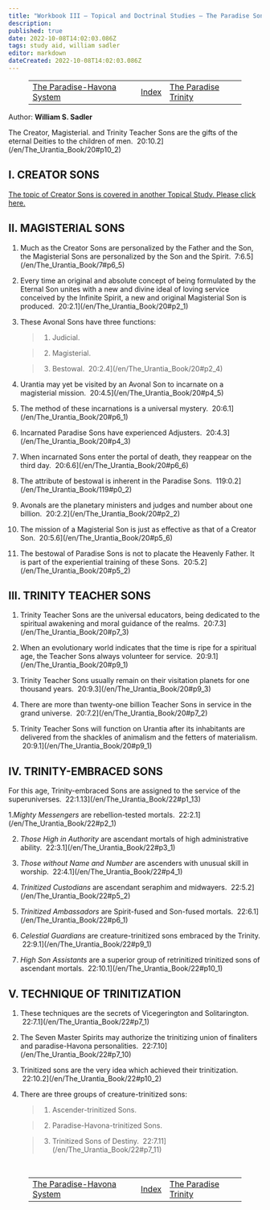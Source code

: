 ```yaml
---
title: "Workbook III — Topical and Doctrinal Studies — The Paradise Sons"
description: 
published: true
date: 2022-10-08T14:02:03.086Z
tags: study aid, william sadler
editor: markdown
dateCreated: 2022-10-08T14:02:03.086Z
---
```


<figure class="table chapter-navigator">
	<table>
		<tbody>
		<tr>
			<td><a href="/en/William_S_Sadler/Workbook_3_Topical_and_Doctrinal_Studies/The_Paradise_Havona_System">The Paradise-Havona System</a></td>
			<td><a href="/en/William_S_Sadler/Workbook_3_Topical_and_Doctrinal_Studies/Index">Index</a></td>
			<td><a href="/en/William_S_Sadler/Workbook_3_Topical_and_Doctrinal_Studies/The_Paradise_Trinity">The Paradise Trinity</a></td>
		</tr>
		</tbody>
	</table>
</figure>

Author: **William S. Sadler**

The Creator, Magisterial. and Trinity Teacher Sons are the gifts of the eternal Deities to the children of men.  20:10.2](/en/The_Urantia_Book/20#p10_2)

## I. CREATOR SONS

[The topic of Creator Sons is covered in another Topical Study. Please click here.](https://www.urantia.org/topical-studies/creator-sons)

## II. MAGISTERIAL SONS

1. Much as the Creator Sons are personalized by the Father and the Son, the Magisterial Sons are personalized by the Son and the Spirit.  7:6.5](/en/The_Urantia_Book/7#p6_5)

2. Every time an original and absolute concept of being formulated by the Eternal Son unites with a new and divine ideal of loving service conceived by the Infinite Spirit, a new and original Magisterial Son is produced.  20:2.1](/en/The_Urantia_Book/20#p2_1)

3. These Avonal Sons have three functions:

	> 1. Judicial.

	> 2. Magisterial.

	> 3. Bestowal.  20:2.4](/en/The_Urantia_Book/20#p2_4)

4. Urantia may yet be visited by an Avonal Son to incarnate on a magisterial mission.  20:4.5](/en/The_Urantia_Book/20#p4_5)

5. The method of these incarnations is a universal mystery.  20:6.1](/en/The_Urantia_Book/20#p6_1)

6. Incarnated Paradise Sons have experienced Adjusters.  20:4.3](/en/The_Urantia_Book/20#p4_3)

7. When incarnated Sons enter the portal of death, they reappear on the third day.  20:6.6](/en/The_Urantia_Book/20#p6_6)

8. The attribute of bestowal is inherent in the Paradise Sons.  119:0.2](/en/The_Urantia_Book/119#p0_2)

9. Avonals are the planetary ministers and judges and number about one billion.  20:2.2](/en/The_Urantia_Book/20#p2_2)

10. The mission of a Magisterial Son is just as effective as that of a Creator Son.  20:5.6](/en/The_Urantia_Book/20#p5_6)

11. The bestowal of Paradise Sons is not to placate the Heavenly Father. It is part of the experiential training of these Sons.  20:5.2](/en/The_Urantia_Book/20#p5_2)

## III. TRINITY TEACHER SONS

1. Trinity Teacher Sons are the universal educators, being dedicated to the spiritual awakening and moral guidance of the realms.  20:7.3](/en/The_Urantia_Book/20#p7_3)

2. When an evolutionary world indicates that the time is ripe for a spiritual age, the Teacher Sons always volunteer for service.  20:9.1](/en/The_Urantia_Book/20#p9_1)

3. Trinity Teacher Sons usually remain on their visitation planets for one thousand years.  20:9.3](/en/The_Urantia_Book/20#p9_3)

4. There are more than twenty-one billion Teacher Sons in service in the grand universe.  20:7.2](/en/The_Urantia_Book/20#p7_2)

5. Trinity Teacher Sons will function on Urantia after its inhabitants are delivered from the shackles of animalism and the fetters of materialism.  20:9.1](/en/The_Urantia_Book/20#p9_1)

## IV. TRINITY-EMBRACED SONS

For this age, Trinity-embraced Sons are assigned to the service of the superuniverses.  22:1.13](/en/The_Urantia_Book/22#p1_13)

1._Mighty Messengers_ are rebellion-tested mortals.  22:2.1](/en/The_Urantia_Book/22#p2_1)

2. _Those High in Authority_ are ascendant mortals of high administrative ability.  22:3.1](/en/The_Urantia_Book/22#p3_1)

3. _Those without Name and Number_ are ascenders with unusual skill in worship.  22:4.1](/en/The_Urantia_Book/22#p4_1)

4. _Trinitized Custodians_ are ascendant seraphim and midwayers.  22:5.2](/en/The_Urantia_Book/22#p5_2)

5. _Trinitized Ambassadors_ are Spirit-fused and Son-fused mortals.  22:6.1](/en/The_Urantia_Book/22#p6_1)

6. _Celestial Guardians_ are creature-trinitized sons embraced by the Trinity.  22:9.1](/en/The_Urantia_Book/22#p9_1)

7. _High Son Assistants_ are a superior group of retrinitized trinitized sons of ascendant mortals.  22:10.1](/en/The_Urantia_Book/22#p10_1)

## V. TECHNIQUE OF TRINITIZATION

1. These techniques are the secrets of Vicegerington and Solitarington.  22:7.1](/en/The_Urantia_Book/22#p7_1)

2. The Seven Master Spirits may authorize the trinitizing union of finaliters and paradise-Havona personalities.  22:7.10](/en/The_Urantia_Book/22#p7_10)

3. Trinitized sons are the very idea which achieved their trinitization.  22:10.2](/en/The_Urantia_Book/22#p10_2)

4. There are three groups of creature-trinitized sons:

	> 1. Ascender-trinitized Sons.

	> 2. Paradise-Havona-trinitized Sons.

	> 3. Trinitized Sons of Destiny.  22:7.11](/en/The_Urantia_Book/22#p7_11)


<br>

<figure class="table chapter-navigator">
	<table>
		<tbody>
		<tr>
			<td><a href="/en/William_S_Sadler/Workbook_3_Topical_and_Doctrinal_Studies/The_Paradise_Havona_System">The Paradise-Havona System</a></td>
			<td><a href="/en/William_S_Sadler/Workbook_3_Topical_and_Doctrinal_Studies/Index">Index</a></td>
			<td><a href="/en/William_S_Sadler/Workbook_3_Topical_and_Doctrinal_Studies/The_Paradise_Trinity">The Paradise Trinity</a></td>
		</tr>
		</tbody>
	</table>
</figure>